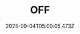 ---
title: "OFF"
id: 3339880
date: 2025-09-04T05:00:05.473Z
link: games/steam/recent/off
image: http://media.steampowered.com/steamcommunity/public/images/apps/3339880/eacbaf86a0ce7d8f36b26982cc4acbd52c65b673.jpg
playtime_2weeks: 171
playtime_forever: 613
playtime_windows_forever: 0
playtime_mac_forever: 0
playtime_linux_forever: 613
playtime_deck_forever: 613
---